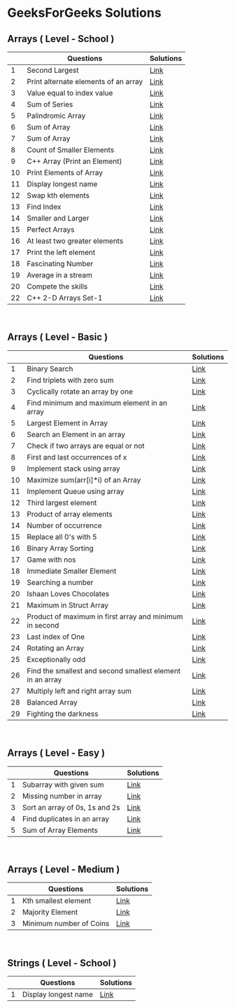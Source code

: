 # GeeksForGeeks Solutions

## Arrays ( Level - School ) 

| | Questions | Solutions |
|-|-----------|-----------|
|1|Second Largest|[Link](https://github.com/tanmayvaij/geeksforgeeks-questions/blob/main/arrays/school/question_01.cpp)|
|2|Print alternate elements of an array|[Link](https://github.com/tanmayvaij/geeksforgeeks-questions/blob/main/arrays/school/question_02.cpp)|
|3|Value equal to index value|[Link](https://github.com/tanmayvaij/geeksforgeeks-questions/blob/main/arrays/school/question_03.cpp)|
|4|Sum of Series|[Link](https://github.com/tanmayvaij/geeksforgeeks-questions/blob/main/arrays/school/question_04.cpp)|
|5|Palindromic Array|[Link](https://github.com/tanmayvaij/geeksforgeeks-questions/blob/main/arrays/school/question_05.cpp)|
|6|Sum of Array|[Link](https://github.com/tanmayvaij/geeksforgeeks-questions/blob/main/arrays/school/question_06_07.cpp)|
|7|Sum of Array|[Link](https://github.com/tanmayvaij/geeksforgeeks-questions/blob/main/arrays/school/question_06_07.cpp)|
|8|Count of Smaller Elements|[Link](https://github.com/tanmayvaij/geeksforgeeks-questions/blob/main/arrays/school/question_08.cpp)|
|9|C++ Array (Print an Element)|[Link](https://github.com/tanmayvaij/geeksforgeeks-questions/blob/main/arrays/school/question_09.cpp)|
|10|Print Elements of Array|[Link](https://github.com/tanmayvaij/geeksforgeeks-questions/blob/main/arrays/school/question_10.cpp)|
|11|Display longest name|[Link](https://github.com/tanmayvaij/geeksforgeeks-questions/blob/main/arrays/school/question_11.cpp)|
|12|Swap kth elements|[Link](https://github.com/tanmayvaij/geeksforgeeks-questions/blob/main/arrays/school/question_12.cpp)|
|13|Find Index|[Link](https://github.com/tanmayvaij/geeksforgeeks-questions/blob/main/arrays/school/question_13.cpp)|
|14|Smaller and Larger|[Link](https://github.com/tanmayvaij/geeksforgeeks-questions/blob/main/arrays/school/question_14.cpp)|
|15|Perfect Arrays|[Link](https://github.com/tanmayvaij/geeksforgeeks-questions/blob/main/arrays/school/question_15.cpp)|
|16|At least two greater elements|[Link](https://github.com/tanmayvaij/geeksforgeeks-questions/blob/main/arrays/school/question_16.cpp)|
|17|Print the left element|[Link](https://github.com/tanmayvaij/geeksforgeeks-questions/blob/main/arrays/school/question_17.cpp)|
|18|Fascinating Number|[Link](https://github.com/tanmayvaij/geeksforgeeks-questions/blob/main/arrays/school/question_18.cpp)|
|19|Average in a stream|[Link](https://github.com/tanmayvaij/geeksforgeeks-questions/blob/main/arrays/school/question_19.cpp)|
|20|Compete the skills|[Link](https://github.com/tanmayvaij/geeksforgeeks-questions/blob/main/arrays/school/question_20.cpp)|
|22|C++ 2-D Arrays Set-1|[Link](https://github.com/tanmayvaij/geeksforgeeks-questions/blob/main/arrays/school/question_22.cpp)|

<br/>

## Arrays ( Level - Basic )

| | Questions | Solutions |
|-|-----------|-----------|
|1|Binary Search|[Link](https://github.com/tanmayvaij/geeksforgeeks-questions/blob/main/arrays/basic/question_01.cpp)|
|2|Find triplets with zero sum|[Link](https://github.com/tanmayvaij/geeksforgeeks-questions/blob/main/arrays/basic/question_02.cpp)|
|3|Cyclically rotate an array by one|[Link](https://github.com/tanmayvaij/geeksforgeeks-questions/blob/main/arrays/basic/question_03.cpp)|
|4|Find minimum and maximum element in an array|[Link](https://github.com/tanmayvaij/geeksforgeeks-questions/blob/main/arrays/basic/question_04.cpp)|
|5|Largest Element in Array|[Link](https://github.com/tanmayvaij/geeksforgeeks-questions/blob/main/arrays/basic/question_05.cpp)|
|6|Search an Element in an array|[Link](https://github.com/tanmayvaij/geeksforgeeks-questions/blob/main/arrays/basic/question_06.cpp)|
|7|Check if two arrays are equal or not|[Link](https://github.com/tanmayvaij/geeksforgeeks-questions/blob/main/arrays/basic/question_07.cpp)|
|8|First and last occurrences of x|[Link](https://github.com/tanmayvaij/geeksforgeeks-questions/blob/main/arrays/basic/question_08.cpp)|
|9|Implement stack using array|[Link](https://github.com/tanmayvaij/geeksforgeeks-questions/blob/main/arrays/basic/question_09.cpp)|
|10|Maximize sum(arr[i]*i) of an Array|[Link](https://github.com/tanmayvaij/geeksforgeeks-questions/blob/main/arrays/basic/question_10.cpp)|
|11|Implement Queue using array|[Link](https://github.com/tanmayvaij/geeksforgeeks-questions/blob/main/arrays/basic/question_11.cpp)|
|12|Third largest element|[Link](https://github.com/tanmayvaij/geeksforgeeks-questions/blob/main/arrays/basic/question_12.cpp)|
|13|Product of array elements|[Link](https://github.com/tanmayvaij/geeksforgeeks-questions/blob/main/arrays/basic/question_13.cpp)|
|14|Number of occurrence|[Link](https://github.com/tanmayvaij/geeksforgeeks-questions/blob/main/arrays/basic/question_14.cpp)|
|15|Replace all 0's with 5|[Link](https://github.com/tanmayvaij/geeksforgeeks-questions/blob/main/arrays/basic/question_15.cpp)|
|16|Binary Array Sorting|[Link](https://github.com/tanmayvaij/geeksforgeeks-questions/blob/main/arrays/basic/question_16.cpp)|
|17|Game with nos|[Link](https://github.com/tanmayvaij/geeksforgeeks-questions/blob/main/arrays/basic/question_17.cpp)|
|18|Immediate Smaller Element|[Link](https://github.com/tanmayvaij/geeksforgeeks-questions/blob/main/arrays/basic/question_18.cpp)|
|19|Searching a number|[Link](https://github.com/tanmayvaij/geeksforgeeks-questions/blob/main/arrays/basic/question_19.cpp)|
|20|Ishaan Loves Chocolates|[Link](https://github.com/tanmayvaij/geeksforgeeks-questions/blob/main/arrays/basic/question_20.cpp)|
|21|Maximum in Struct Array|[Link](https://github.com/tanmayvaij/geeksforgeeks-questions/blob/main/arrays/basic/question_21.cpp)|
|22|Product of maximum in first array and minimum in second|[Link](https://github.com/tanmayvaij/geeksforgeeks-questions/blob/main/arrays/basic/question_22.cpp)|
|23|Last index of One|[Link](https://github.com/tanmayvaij/geeksforgeeks-questions/blob/main/arrays/basic/question_23.cpp)|
|24|Rotating an Array|[Link](https://github.com/tanmayvaij/geeksforgeeks-questions/blob/main/arrays/basic/question_24.cpp)|
|25|Exceptionally odd|[Link](https://github.com/tanmayvaij/geeksforgeeks-questions/blob/main/arrays/basic/question_25.cpp)|
|26|Find the smallest and second smallest element in an array|[Link](https://github.com/tanmayvaij/geeksforgeeks-questions/blob/main/arrays/basic/question_26.cpp)|
|27|Multiply left and right array sum|[Link](https://github.com/tanmayvaij/geeksforgeeks-questions/blob/main/arrays/basic/question_27.cpp)|
|28|Balanced Array|[Link](https://github.com/tanmayvaij/geeksforgeeks-questions/blob/main/arrays/basic/question_28.cpp)|
|29|Fighting the darkness|[Link](https://github.com/tanmayvaij/geeksforgeeks-questions/blob/main/arrays/basic/question_29.cpp)|

<br/>

## Arrays ( Level - Easy )

| | Questions | Solutions |
|-|-----------|-----------|
|1|Subarray with given sum|[Link](https://github.com/tanmayvaij/geeksforgeeks-questions/blob/main/arrays/easy/question_01.cpp)|
|2|Missing number in array|[Link](https://github.com/tanmayvaij/geeksforgeeks-questions/blob/main/arrays/easy/question_02.cpp)|
|3|Sort an array of 0s, 1s and 2s|[Link](https://github.com/tanmayvaij/geeksforgeeks-questions/blob/main/arrays/easy/question_03.cpp)|
|4|Find duplicates in an array|[Link](https://github.com/tanmayvaij/geeksforgeeks-questions/blob/main/arrays/easy/question_04.cpp)|
|5|Sum of Array Elements|[Link](https://github.com/tanmayvaij/geeksforgeeks-questions/blob/main/arrays/easy/question_05.cpp)|

<br/>

## Arrays ( Level - Medium )

| | Questions | Solutions |
|-|-----------|-----------|
|1|Kth smallest element|[Link](https://github.com/tanmayvaij/geeksforgeeks-questions/blob/main/arrays/medium/question_01.cpp)|
|2|Majority Element|[Link](https://github.com/tanmayvaij/geeksforgeeks-questions/blob/main/arrays/medium/question_02.cpp)|
|3|Minimum number of Coins|[Link](https://github.com/tanmayvaij/geeksforgeeks-questions/blob/main/arrays/medium/question_03.cpp)|

<br/>

## Strings ( Level - School )

| | Questions | Solutions |
|-|-----------|-----------|
|1|Display longest name|[Link](https://github.com/tanmayvaij/geeksforgeeks-questions/blob/main/strings/school/question_01.cpp)|
